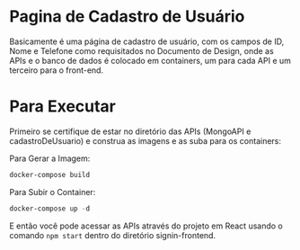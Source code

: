 # Pagina de Cadastro de Usuário

Basicamente é uma página de cadastro de usuário, com os campos de ID, Nome e Telefone como requisitados no Documento de Design, onde as APIs e o banco de dados é colocado em containers, um para cada API e um terceiro para o front-end.

# Para Executar

Primeiro se certifique de estar no diretório das APIs (MongoAPI e cadastroDeUsuario) e construa as imagens e as suba para os containers:

Para Gerar a Imagem:

```powershell
docker-compose build
```

Para Subir o Container:

```powershell
docker-compose up -d
```

E então você pode acessar as APIs através do projeto em React usando o comando `npm start` dentro do diretório signin-frontend.